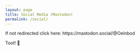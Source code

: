 ```yaml
---
layout: page
title: Social Media (Mastodon)
permalink: /social/
---
```


<!DOCTYPE html>
<html>
<head>
    <meta http-equiv="refresh" content="0; url="https://mastodon.social/@Oelnbod" />
    <link rel="canonical" href="https://mastodon.social/@Oelnbod"/>
    <title>Redirecting...</title>
</head>
<body>
  <p> If not redirected click here: https://mastodon.social/@Oelnbod </p>
  <p>Toot! 🐘</p>
	
</body>
</html>
